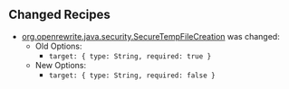 ## Changed Recipes
* [org.openrewrite.java.security.SecureTempFileCreation](https://docs.openrewrite.org/reference/recipes/java/security/securetempfilecreation) was changed:
  * Old Options:
    * `target: { type: String, required: true }`
  * New Options:
    * `target: { type: String, required: false }`